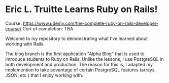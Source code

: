 # Eric L. Truitte Learns Ruby on Rails!

Course: https://www.udemy.com/the-complete-ruby-on-rails-developer-course/
Cert of completion: TBA

Welcome to my repository to demonstrating what I've learned about working with Rails.


The blog branch is the first application "Alpha Blog" that is used to introduce students
to Ruby on Rails.  Unlike the lessons, I use PostgreSQL in both development and production.
The reason for this is, I adapted my implemention to take advantage of certain PostgreSQL
features (arrays, JSON, etc.) that I enjoy working with.